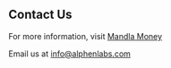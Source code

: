 ## Contact Us

For more information, visit [Mandla Money](https://www.mandla.money)

Email us at info@alphenlabs.com

<br/>
